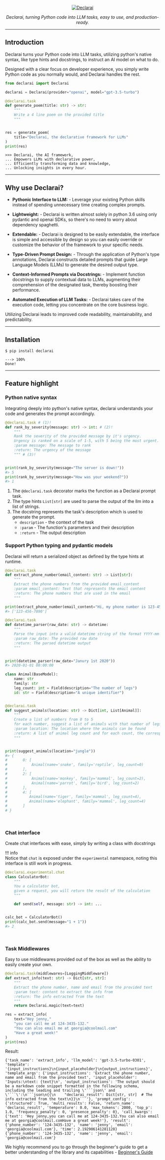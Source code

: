<p align="center">
  <a href="https://vendi-ai.github.io/declarai/"><img src="./img/Logo-declarai.svg" alt="Declarai"></a>
</p>
<p align="center">
    <em>Declarai, turning Python code into LLM tasks, easy to use, and production-ready.</em>
</p>

---

## Introduction

Declarai turns your Python code into LLM tasks, utilizing python's native syntax, like type hints and docstrings,
to instruct an AI model on what to do.

Designed with a clear focus on developer experience, you simply write Python code as you normally would, and Declarai
handles the rest.

  ```py title="poem_generator.py"
  from declarai import Declarai
  
  declarai = Declarai(provider="openai", model="gpt-3.5-turbo")
  
  @declarai.task
  def generate_poem(title: str) -> str:
      """
      Write a 4 line poem on the provided title
      """
  
  
  res = generate_poem(
      title="Declarai, the declarative framework for LLMs"
  )
  print(res)
  ```
  ```console
  >>> Declarai, the AI framework,
  ... Empowers LLMs with declarative power,
  ... Efficiently transforming data and knowledge,
  ... Unlocking insights in every hour.
  ```

---

## Why use Declarai?

- **Pythonic Interface to LLM:** - Leverage your existing Python skills instead of spending unnecessary time creating complex prompts.

- **Lightweight:** - Declarai is written almost solely in python 3.6 using only pydantic and openai SDKs, so there's no need to worry about dependency spaghetti.

- **Extendable:** - Declarai is designed to be easily extendable, the interface is simple and accessible by design so
  you can easily override or customize the behavior of the framework to your specific needs.

- **Type-Driven Prompt Design:** - Through the application of Python's type annotations, 
  Declarai constructs detailed prompts that guide Large Language Models (LLMs) to generate the desired output type.

- **Context-Informed Prompts via Docstrings:** - Implement function docstrings to supply contextual data to LLMs, 
  augmenting their comprehension of the designated task, thereby boosting their performance.

- **Automated Execution of LLM Tasks:** - Declarai takes care of the execution code, letting you concentrate on the core business logic.

Utilizing Declarai leads to improved code readability, maintainability, and predictability.

---

## Installation
<div class="termy">

```console
$ pip install declarai

---> 100%
Done!
```

</div>


---

## Feature highlight

### Python native syntax
Integrating deeply into python's native syntax, declarai understands your code and generates the prompt accordingly.

```python title="Simple Syntax"
@declarai.task # (1)!
def rank_by_severity(message: str) -> int: # (2)!
    """
    Rank the severity of the provided message by it's urgency.
    Urgency is ranked on a scale of 1-5, with 5 being the most urgent.
    :param message: The message to rank
    :return: The urgency of the message
    """ # (3)!


print(rank_by_severity(message="The server is down!"))
#> 5
print(rank_by_severity(message="How was your weekend?"))
#> 1
```

1. The `@declarai.task` decorator marks the function as a Declarai prompt task.
2. The type hints `List[str]` are used to parse the output of the llm into a list of strings.
3. The docstring represents the task's description which is used to generate the prompt.
    - `description` - the context of the task
    - `:param` - The function's parameters and their description
    - `:return` - The output description

    
### Support Python typing and pydantic models
Declarai will return a serialized object as defined by the type hints at runtime.
```py title="Builtins"
@declarai.task
def extract_phone_number(email_content: str) -> List[str]:
    """
    Extract the phone numbers from the provided email_content
    :param email_content: Text that represents the email content 
    :return: The phone numbers that are used in the email
    """

print(extract_phone_number(email_content="Hi, my phone number is 123-456-7890"))
#> ['123-456-7890']
```

```python title="Builtins"
@declarai.task
def datetime_parser(raw_date: str) -> datetime:
    """
    Parse the input into a valid datetime string of the format YYYY-mm-ddThh:mm:ss
    :param raw_date: The provided raw date
    :return: The parsed datetime output
    """


print(datetime_parser(raw_date="Janury 1st 2020"))
#> 2020-01-01 00:00:00
```


```python title="Pydantic models"
class Animal(BaseModel):
    name: str
    family: str
    leg_count: int = Field(description="The number of legs")
    id: str = Field(description="A unique identifier")


@declarai.task
def suggest_animals(location: str) -> Dict[int, List[Animal]]:
    """
    Create a list of numbers from 0 to 5
    for each number, suggest a list of animals with that number of legs
    :param location: The location where the animals can be found
    :return: A list of animal leg count and for each count, the corresponding animals
    """


print(suggest_animals(location="jungle"))
#> {
#       0: [
#           Animal(name='snake', family='reptile', leg_count=0)
#       ], 
#       2: [
#           Animal(name='monkey', family='mammal', leg_count=2), 
#           Animal(name='parrot', family='bird', leg_count=2)
#       ], 
#       4: [
#          Animal(name='tiger', family='mammal', leg_count=4), 
#          Animal(name='elephant', family='mammal', leg_count=4)
#       ]
# }
```
<br>

### Chat interface
Create chat interfaces with ease, simply by writing a class with docstrings

!!! info  
    Notice that `chat` is exposed under the `experimental` namespace, noting this interface is still work in progress.

```python
@declarai.experimental.chat
class CalculatorBot:
    """
    You a calculator bot,
    given a request, you will return the result of the calculation
    """

    def send(self, message: str) -> int: ...


calc_bot = CalculatorBot()
print(calc_bot.send(message="1 + 1"))
#> 2
```
<br>

### Task Middlewares
Easy to use middlewares provided out of the box as well as the ability to easily create your own.

```py title="Logging Middleware"
@declarai.task(middlewares=[LoggingMiddleware])
def extract_info(text: str) -> Dict[str, str]:
    """
    Extract the phone number, name and email from the provided text
    :param text: content to extract the info from
    :return: The info extracted from the text
    """
    return Declarai.magic(text=text)

res = extract_info(
    text="Hey jenny,"
    "you can call me at 124-3435-132."
    "You can also email me at georgia@coolmail.com"
    "Have a great week!"
)
print(res)
``` 
Result:
```console
{'task_name': 'extract_info', 'llm_model': 'gpt-3.5-turbo-0301', 'template': '{input_instructions}\n{input_placeholder}\n{output_instructions}', 'template_args': {'input_instructions': 'Extract the phone number, name and email from the provided text', 'input_placeholder': 'Inputs:\ntext: {text}\n', 'output_instructions': 'The output should be a markdown code snippet formatted in the following schema, including the leading and trailing \'```json\' and \'```\':\n```json\n{{\n    "declarai_result": Dict[str, str]  # The info extracted from the text\n}}\n```'}, 'prompt_config': {'structured': True, 'multi_results': False, 'return_name': 'declarai_result', 'temperature': 0.0, 'max_tokens': 2000, 'top_p': 1.0, 'frequency_penalty': 0, 'presence_penalty': 0}, 'call_kwargs': {'text': 'Hey jenny,you can call me at 124-3435-132.You can also email me at georgia@coolmail.comHave a great week!'}, 'result': {'phone_number': '124-3435-132', 'name': 'jenny', 'email': 'georgia@coolmail.com'}, 'time': 2.192906141281128}
{'phone_number': '124-3435-132', 'name': 'jenny', 'email': 'georgia@coolmail.com'}
```

We highly recommend you to go through the beginner's guide to get a better understanding of the library and its capabilities - [Beginner's Guide](./beginners-guide)

